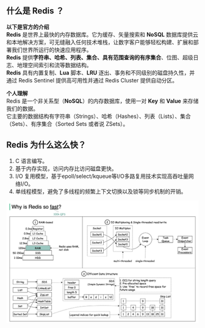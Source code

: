 ## 什么是 Redis ？  
**以下是官方的介绍**  
**Redis** 是世界上最快的内存数据库。它为缓存、矢量搜索和 **NoSQL** 数据库提供云和本地解决方案，可无缝融入任何技术堆栈，让数字客户能够轻松构建、扩展和部署我们世界所运行的快速应用程序。  
**Redis** 提供**字符串、哈希、列表、集合、具有范围查询的有序集合**、位图、超级日志、地理空间索引和流等数据结构。  
**Redis** 具有内置复制、**Lua** 脚本、**LRU** 逐出、事务和不同级别的磁盘持久性，并通过 Redis Sentinel 提供高可用性并通过 Redis Cluster 提供自动分区。  

**个人理解**  
Redis 是一个非关系型（**NoSQL**）的内存数据库，使用一对 **Key** 和 **Value** 来存储我们的数据。  
它主要的数据结构有字符串（Strings）、哈希（Hashes）、列表（Lists）、集合（Sets）、有序集合（Sorted Sets 或者说 ZSets）。  

## Redis 为什么这么快？
1. C 语言编写。  
2. 基于内存实现，访问内存比访问磁盘更快。  
3. I/O 复用模型，基于epoll/select/kqueue等I/O多路复用技术实现高吞吐量网络I/O。  
4. 单线程模型，避免了多线程的频繁上下文切换以及锁等同步机制的开销。  

![why-redis-so-fast.jpg](/.image/interview/why-redis-so-fast.jpg)
